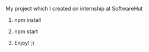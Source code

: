 My project which I created on internship at SoftwareHut

1. npm install

2. npm start

3. Enjoy! ;)
